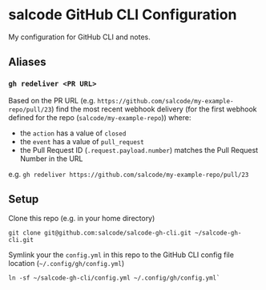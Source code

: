 # salcode GitHub CLI Configuration

My configuration for GitHub CLI and notes.

## Aliases

### `gh redeliver <PR URL>`

Based on the PR URL (e.g. `https://github.com/salcode/my-example-repo/pull/23`) find the most recent webhook delivery (for the first webhook defined for the repo (`salcode/my-example-repo`)) where:

- the `action` has a value of `closed`
- the `event` has a value of `pull_request`
- the Pull Request ID (`.request.payload.number`) matches the Pull Request Number in the URL

e.g. `gh redeliver https://github.com/salcode/my-example-repo/pull/23`

## Setup

Clone this repo (e.g. in your home directory)

```
git clone git@github.com:salcode/salcode-gh-cli.git ~/salcode-gh-cli.git
```

Symlink your the `config.yml` in this repo to the GitHub CLI config file location (`~/.config/gh/config.yml`)

```
ln -sf ~/salcode-gh-cli/config.yml ~/.config/gh/config.yml`
```
